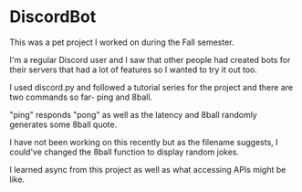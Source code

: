 # DiscordBot
This was a pet project I worked on during the Fall semester.

I'm a regular Discord user and I saw that other people had created bots for their servers that had a lot of features so I wanted to try it out too.

I used discord.py and followed a tutorial series for the project and there are two commands so far- ping and 8ball.

"ping" responds "pong" as well as the latency and 8ball randomly generates some 8ball quote. 

I have not been working on this recently but as the filename suggests, I could've changed the 8ball function to display random jokes. 

I learned async from this project as well as what accessing APIs might be like.
